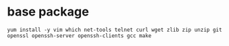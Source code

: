 # base package
```
yum install -y vim which net-tools telnet curl wget zlib zip unzip git openssl openssh-server openssh-clients gcc make
```